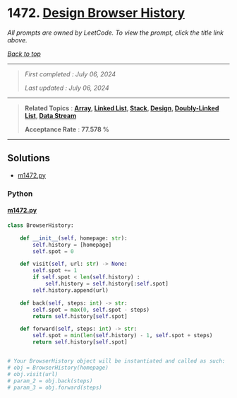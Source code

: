 # 1472. [Design Browser History](<https://leetcode.com/problems/design-browser-history>)

*All prompts are owned by LeetCode. To view the prompt, click the title link above.*

*[Back to top](<../README.md>)*

------

> *First completed : July 06, 2024*
>
> *Last updated : July 06, 2024*

------

> **Related Topics** : **[Array](<by_topic/Array.md>), [Linked List](<by_topic/Linked List.md>), [Stack](<by_topic/Stack.md>), [Design](<by_topic/Design.md>), [Doubly-Linked List](<by_topic/Doubly-Linked List.md>), [Data Stream](<by_topic/Data Stream.md>)**
>
> **Acceptance Rate** : **77.578 %**

------

## Solutions

- [m1472.py](<../my-submissions/m1472.py>)
### Python
#### [m1472.py](<../my-submissions/m1472.py>)
```Python
class BrowserHistory:

    def __init__(self, homepage: str):
        self.history = [homepage]
        self.spot = 0

    def visit(self, url: str) -> None:
        self.spot += 1
        if self.spot < len(self.history) :
            self.history = self.history[:self.spot]
        self.history.append(url)

    def back(self, steps: int) -> str:
        self.spot = max(0, self.spot - steps)
        return self.history[self.spot]

    def forward(self, steps: int) -> str:
        self.spot = min(len(self.history) - 1, self.spot + steps)
        return self.history[self.spot]


# Your BrowserHistory object will be instantiated and called as such:
# obj = BrowserHistory(homepage)
# obj.visit(url)
# param_2 = obj.back(steps)
# param_3 = obj.forward(steps)
```

